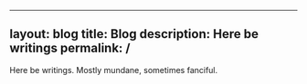 
---
layout: blog
title: Blog
description: Here be writings
permalink: /
---

Here be writings. Mostly mundane, sometimes fanciful.
